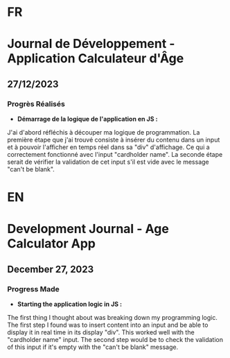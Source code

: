 # FR

# Journal de Développement - Application Calculateur d'Âge

## 27/12/2023

### Progrès Réalisés

- **Démarrage de la logique de l'application en JS :**

J'ai d'abord réfléchis à découper ma logique de programmation.
La première étape que j'ai trouvé consiste à insérer du contenu dans un input et à pouvoir l'afficher en temps réel dans sa "div" d'affichage.
Ce qui a correctement fonctionné avec l'input "cardholder name".
La seconde étape serait de vérifier la validation de cet input s'il est vide avec le message "can't be blank".

# EN

# Development Journal - Age Calculator App

## December 27, 2023

### Progress Made

- **Starting the application logic in JS :**

The first thing I thought about was breaking down my programming logic.
The first step I found was to insert content into an input and be able to display it in real time in its display "div".
This worked well with the "cardholder name" input.
The second step would be to check the validation of this input if it's empty with the "can't be blank" message.
